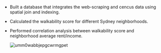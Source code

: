 - Built a database that integrates the web-scraping and cencus data using spatial join and indexing.
- Calculated the walkability score for different Sydney neighborhoods.
- Performed correlation analysis between walkability score and neighborhood average rent/income.


    ![umm0wabbjepgcwrmgpet](https://user-images.githubusercontent.com/46860162/60764092-b3f9ba00-a0c5-11e9-9628-aa43a2f3bec0.png)
